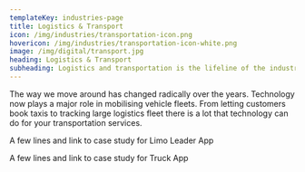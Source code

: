 ```yaml
---
templateKey: industries-page
title: Logistics & Transport
icon: /img/industries/transportation-icon.png
hovericon: /img/industries/transportation-icon-white.png
image: /img/digital/transport.jpg
heading: Logistics & Transport
subheading: Logistics and transportation is the lifeline of the industry and economy. Use of IOT and software is modernising this age old business at a never before pace. You dont want to be left out !
---
```


The way we move around has changed radically over the years. Technology now plays a major role in mobilising vehicle fleets. From letting customers book taxis to tracking large logistics fleet there is a lot that technology can do for your transportation services.

A few lines and link to case study for Limo Leader App

A few lines and link to case study for Truck App
